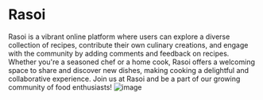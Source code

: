 # Rasoi
Rasoi is a vibrant online platform where users can explore a diverse collection of recipes, contribute their own culinary creations, and engage with the community by adding comments and feedback on recipes. Whether you're a seasoned chef or a home cook, Rasoi offers a welcoming space to share and discover new dishes, making cooking a delightful and collaborative experience. Join us at Rasoi and be a part of our growing community of food enthusiasts!
![image](https://github.com/Bhushan9001/Rasoi/assets/88984312/430e19d7-39d7-486a-9ef4-b50c0a023c62)

